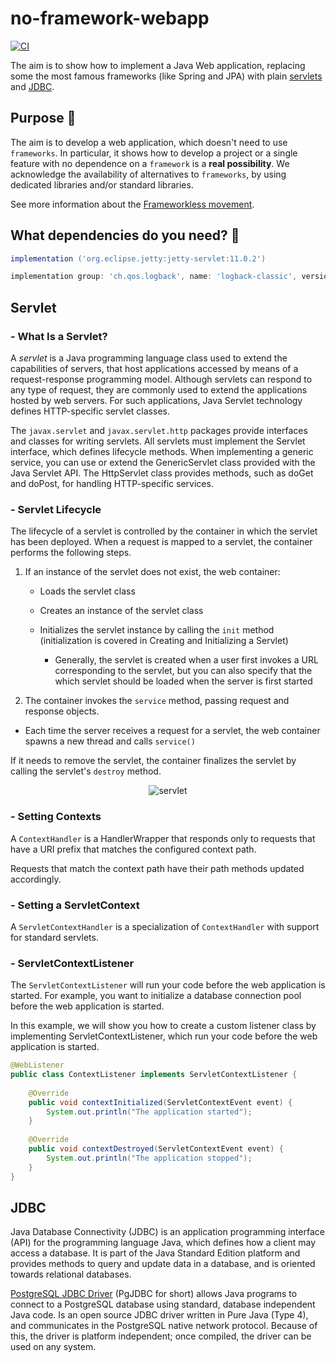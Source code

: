 # no-framework-webapp
[![CI](https://github.com/NicoMincuzzi/no-framework-webapp/actions/workflows/ci.yml/badge.svg?branch=main)](https://github.com/NicoMincuzzi/no-framework-webapp/actions/workflows/ci.yml)

The aim is to show how to implement a Java Web application, replacing some the most famous frameworks (like Spring and JPA) with plain [servlets](https://github.com/NicoMincuzzi/no-framework-webapp/blob/main/README.md#servlet) and [JDBC](https://github.com/NicoMincuzzi/no-framework-webapp/blob/main/README.md#jdbc).

## Purpose :dart: 

The aim is to develop a web application, which doesn't need to use `frameworks`. In particular, it shows how to develop a project or a single feature with no dependence on a `framework` is a **real possibility**. We acknowledge the availability of alternatives to `frameworks`, by using dedicated libraries and/or standard libraries.

See more information about the [Frameworkless movement](https://github.com/frameworkless-movement/manifesto).

## What dependencies do you need? :link:

```groovy
implementation ('org.eclipse.jetty:jetty-servlet:11.0.2')
```

```groovy
implementation group: 'ch.qos.logback', name: 'logback-classic', version: '1.2.3'
```

## Servlet

### - What Is a Servlet?
A *servlet* is a Java programming language class used to extend the capabilities of servers, that host applications accessed by means of a request-response programming model. Although servlets can respond to any type of request, they are commonly used to extend the applications hosted by web servers. For such applications, Java Servlet technology defines HTTP-specific servlet classes.

The `javax.servlet` and `javax.servlet.http` packages provide interfaces and classes for writing servlets. All servlets must implement the Servlet interface, which defines lifecycle methods. When implementing a generic service, you can use or extend the GenericServlet class provided with the Java Servlet API. The HttpServlet class provides methods, such as doGet and doPost, for handling HTTP-specific services.

### - Servlet Lifecycle
The lifecycle of a servlet is controlled by the container in which the servlet has been deployed. When a request is mapped to a servlet, the container performs the following steps.

1. If an instance of the servlet does not exist, the web container:

   * Loads the servlet class

   * Creates an instance of the servlet class

   * Initializes the servlet instance by calling the `init` method (initialization is covered in Creating and Initializing a Servlet)
     * Generally, the servlet is created when a user first invokes a URL corresponding to the servlet, but you can also specify that the which servlet should be loaded when the server is first started 

2. The container invokes the `service` method, passing request and response objects.
  * Each time the server receives a request for a servlet, the web container spawns a new thread and calls `service()`

If it needs to remove the servlet, the container finalizes the servlet by calling the servlet's `destroy` method.

<p align="center">
  <img src="https://user-images.githubusercontent.com/48289901/119905545-bdf06480-bf4c-11eb-99d1-44cf34f41740.jpg" alt="servlet"/>
</p>

### - Setting Contexts
A `ContextHandler` is a HandlerWrapper that responds only to requests that have a URI prefix that matches the configured context path.

Requests that match the context path have their path methods updated accordingly.

### - Setting a ServletContext
A `ServletContextHandler` is a specialization of `ContextHandler` with support for standard servlets.

### - ServletContextListener

The `ServletContextListener` will run your code before the web application is started. For example, you want to initialize a database connection pool before the web application is started.

In this example, we will show you how to create a custom listener class by implementing ServletContextListener, which run your code before the web application is started.

```java
@WebListener
public class ContextListener implements ServletContextListener {
 
    @Override
    public void contextInitialized(ServletContextEvent event) {
        System.out.println("The application started");
    }
     
    @Override
    public void contextDestroyed(ServletContextEvent event) {
        System.out.println("The application stopped");
    }
}
```

## JDBC

Java Database Connectivity (JDBC) is an application programming interface (API) for the programming language Java, which defines how a client may access a database. It is part of the Java Standard Edition platform and provides methods to query and update data in a database, and is oriented towards relational databases.

[PostgreSQL JDBC Driver](https://jdbc.postgresql.org/documentation/head/intro.html) (PgJDBC for short) allows Java programs to connect to a PostgreSQL database using standard, database independent Java code. Is an open source JDBC driver written in Pure Java (Type 4), and communicates in the PostgreSQL native network protocol. Because of this, the driver is platform independent; once compiled, the driver can be used on any system.
